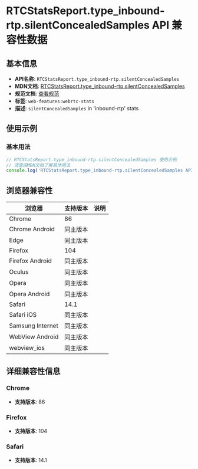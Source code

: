 # RTCStatsReport.type_inbound-rtp.silentConcealedSamples API 兼容性数据

## 基本信息

- **API名称**: `RTCStatsReport.type_inbound-rtp.silentConcealedSamples`
- **MDN文档**: [RTCStatsReport.type_inbound-rtp.silentConcealedSamples](https://developer.mozilla.org/docs/Web/API/RTCInboundRtpStreamStats/silentConcealedSamples)
- **规范文档**: [查看规范](https://w3c.github.io/webrtc-stats/#dom-rtcinboundrtpstreamstats-silentconcealedsamples)
- **标签**: `web-features:webrtc-stats`
- **描述**: `silentConcealedSamples` in 'inbound-rtp' stats

## 使用示例

### 基本用法

```javascript
// RTCStatsReport.type_inbound-rtp.silentConcealedSamples 使用示例
// 请查阅MDN文档了解具体用法
console.log('RTCStatsReport.type_inbound-rtp.silentConcealedSamples API');
```

## 浏览器兼容性

| 浏览器 | 支持版本 | 说明 |
|--------|----------|------|
| Chrome | 86 |  |
| Chrome Android | 同主版本 |  |
| Edge | 同主版本 |  |
| Firefox | 104 |  |
| Firefox Android | 同主版本 |  |
| Oculus | 同主版本 |  |
| Opera | 同主版本 |  |
| Opera Android | 同主版本 |  |
| Safari | 14.1 |  |
| Safari iOS | 同主版本 |  |
| Samsung Internet | 同主版本 |  |
| WebView Android | 同主版本 |  |
| webview_ios | 同主版本 |  |

## 详细兼容性信息

### Chrome

- **支持版本**: 86

### Firefox

- **支持版本**: 104

### Safari

- **支持版本**: 14.1


